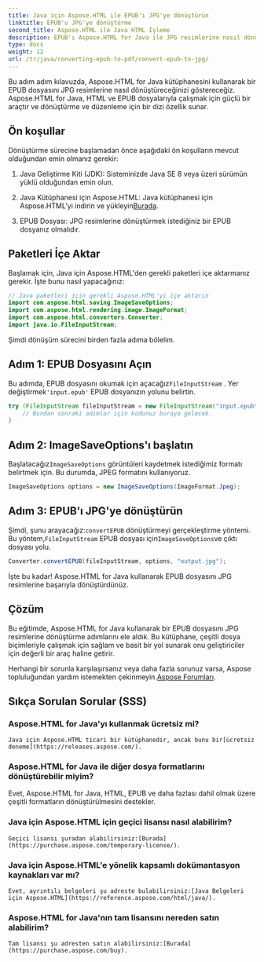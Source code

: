 ```yaml
---
title: Java için Aspose.HTML ile EPUB'ı JPG'ye dönüştürün
linktitle: EPUB'u JPG'ye dönüştürme
second_title: Aspose.HTML ile Java HTML İşleme
description: EPUB'ı Aspose.HTML for Java ile JPG resimlerine nasıl dönüştüreceğinizi öğrenin. Sorunsuz dönüşüm için adım adım kılavuzumuzu izleyin.
type: docs
weight: 12
url: /tr/java/converting-epub-to-pdf/convert-epub-to-jpg/
---
```


Bu adım adım kılavuzda, Aspose.HTML for Java kütüphanesini kullanarak bir EPUB dosyasını JPG resimlerine nasıl dönüştüreceğinizi göstereceğiz. Aspose.HTML for Java, HTML ve EPUB dosyalarıyla çalışmak için güçlü bir araçtır ve dönüştürme ve düzenleme için bir dizi özellik sunar.

## Ön koşullar

Dönüştürme sürecine başlamadan önce aşağıdaki ön koşulların mevcut olduğundan emin olmanız gerekir:

1. Java Geliştirme Kiti (JDK): Sisteminizde Java SE 8 veya üzeri sürümün yüklü olduğundan emin olun.

2.  Java Kütüphanesi için Aspose.HTML: Java kütüphanesi için Aspose.HTML'yi indirin ve yükleyin[Burada](https://releases.aspose.com/html/java/).

3. EPUB Dosyası: JPG resimlerine dönüştürmek istediğiniz bir EPUB dosyanız olmalıdır.

## Paketleri İçe Aktar

Başlamak için, Java için Aspose.HTML'den gerekli paketleri içe aktarmanız gerekir. İşte bunu nasıl yapacağınız:

```java
// Java paketleri için gerekli Aspose.HTML'yi içe aktarın
import com.aspose.html.saving.ImageSaveOptions;
import com.aspose.html.rendering.image.ImageFormat;
import com.aspose.html.converters.Converter;
import java.io.FileInputStream;
```

Şimdi dönüşüm sürecini birden fazla adıma bölelim.

## Adım 1: EPUB Dosyasını Açın

 Bu adımda, EPUB dosyasını okumak için açacağız`FileInputStream` . Yer değiştirmek`'input.epub'` EPUB dosyanızın yolunu belirtin.

```java
try (FileInputStream fileInputStream = new FileInputStream("input.epub")) {
    // Bundan sonraki adımlar için kodunuz buraya gelecek.
}
```

## Adım 2: ImageSaveOptions'ı başlatın

Başlatacağız`ImageSaveOptions` görüntüleri kaydetmek istediğimiz formatı belirtmek için. Bu durumda, JPEG formatını kullanıyoruz.

```java
ImageSaveOptions options = new ImageSaveOptions(ImageFormat.Jpeg);
```

## Adım 3: EPUB'ı JPG'ye dönüştürün

 Şimdi, şunu arayacağız:`convertEPUB` dönüştürmeyi gerçekleştirme yöntemi. Bu yöntem,`FileInputStream` EPUB dosyası için`ImageSaveOptions`ve çıktı dosyası yolu.

```java
Converter.convertEPUB(fileInputStream, options, "output.jpg");
```

İşte bu kadar! Aspose.HTML for Java kullanarak EPUB dosyasını JPG resimlerine başarıyla dönüştürdünüz.

## Çözüm

Bu eğitimde, Aspose.HTML for Java kullanarak bir EPUB dosyasını JPG resimlerine dönüştürme adımlarını ele aldık. Bu kütüphane, çeşitli dosya biçimleriyle çalışmak için sağlam ve basit bir yol sunarak onu geliştiriciler için değerli bir araç haline getirir.

 Herhangi bir sorunla karşılaşırsanız veya daha fazla sorunuz varsa, Aspose topluluğundan yardım istemekten çekinmeyin.[Aspose Forumları](https://forum.aspose.com/).

## Sıkça Sorulan Sorular (SSS)

### Aspose.HTML for Java'yı kullanmak ücretsiz mi?
    Java için Aspose.HTML ticari bir kütüphanedir, ancak bunu bir[ücretsiz deneme](https://releases.aspose.com/).

### Aspose.HTML for Java ile diğer dosya formatlarını dönüştürebilir miyim?
   Evet, Aspose.HTML for Java, HTML, EPUB ve daha fazlası dahil olmak üzere çeşitli formatların dönüştürülmesini destekler.

### Java için Aspose.HTML için geçici lisansı nasıl alabilirim?
    Geçici lisansı şuradan alabilirsiniz:[Burada](https://purchase.aspose.com/temporary-license/).

### Java için Aspose.HTML'e yönelik kapsamlı dokümantasyon kaynakları var mı?
    Evet, ayrıntılı belgeleri şu adreste bulabilirsiniz:[Java Belgeleri için Aspose.HTML](https://reference.aspose.com/html/java/).

### Aspose.HTML for Java'nın tam lisansını nereden satın alabilirim?
    Tam lisansı şu adresten satın alabilirsiniz:[Burada](https://purchase.aspose.com/buy).

